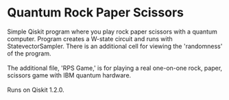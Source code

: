 # Quantum Rock Paper Scissors
Simple Qiskit program where you play rock paper scissors with a quantum computer. 
Program creates a W-state circuit and runs with StatevectorSampler. 
There is an additional cell for viewing the 'randomness' of the program.<br />
<br />
The additional file, 'RPS Game,' is for playing a real one-on-one rock, paper, scissors game with IBM quantum hardware.<br />
<br />
Runs on Qiskit 1.2.0.

